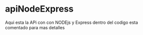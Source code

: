 ﻿# apiNodeExpress

Aqui esta la APi con con NODEjs y Express dentro del codigo esta comentado para mas detalles
